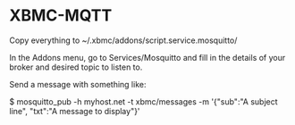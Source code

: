XBMC-MQTT
=========

Copy everything to ~/.xbmc/addons/script.service.mosquitto/

In the Addons menu, go to Services/Mosquitto and fill in the details
of your broker and desired topic to listen to.

Send a message with something like:

  $ mosquitto_pub -h myhost.net -t xbmc/messages -m '{"sub":"A subject line", "txt":"A message to display"}'



